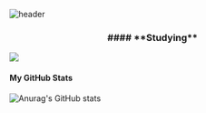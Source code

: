 






![header](https://capsule-render.vercel.app/api?type=slice&color=BFEFFF&height=200&section=header&text=Hello%20World!&fontSize=50)
 <h3 align="center">
 #### **Studying** 
 </h3>
 <img src="https://img.shields.io/badge/JAVA-F7DF1E?style=flat&logo=JAVA&logoColor=white"/>
 
#### **My GitHub Stats**
![Anurag's GitHub stats](https://github-readme-stats.vercel.app/api?username=hyezzi-ya&theme=gruvbox&show_icons=true)


